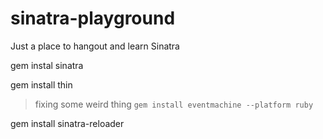 # sinatra-playground
Just a place to hangout and learn Sinatra

gem instal sinatra

gem install thin

> fixing some weird thing
`gem install eventmachine --platform ruby `

gem install sinatra-reloader